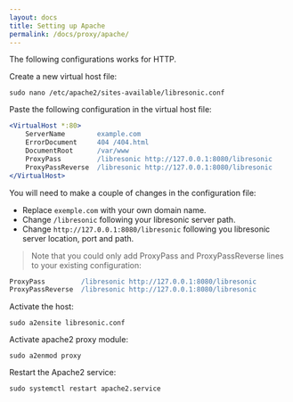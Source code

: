 ```yaml
---
layout: docs
title: Setting up Apache
permalink: /docs/proxy/apache/
---
```

The following configurations works for HTTP.

Create a new virtual host file:

```
sudo nano /etc/apache2/sites-available/libresonic.conf
```

Paste the following configuration in the virtual host file:

```apache
<VirtualHost *:80>
    ServerName        example.com
    ErrorDocument     404 /404.html
    DocumentRoot      /var/www
    ProxyPass         /libresonic http://127.0.0.1:8080/libresonic
    ProxyPassReverse  /libresonic http://127.0.0.1:8080/libresonic
</VirtualHost>
```

You will need to make a couple of changes in the configuration file:
- Replace `exemple.com` with your own domain name.
- Change `/libresonic` following your libresonic server path.
- Change `http://127.0.0.1:8080/libresonic` following you libresonic server location, port and path.
> Note that you could only add ProxyPass and ProxyPassReverse lines to your existing configuration:
```apache
ProxyPass         /libresonic http://127.0.0.1:8080/libresonic
ProxyPassReverse  /libresonic http://127.0.0.1:8080/libresonic
```

Activate the host:

```
sudo a2ensite libresonic.conf
```

Activate apache2 proxy module:

```
sudo a2enmod proxy
```

Restart the Apache2 service:

```
sudo systemctl restart apache2.service
```
